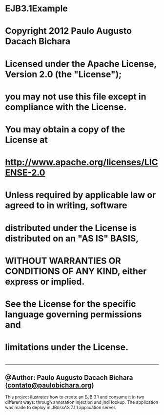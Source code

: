 EJB3.1Example
=============

#
#   Copyright 2012 Paulo Augusto Dacach Bichara
#
#   Licensed under the Apache License, Version 2.0 (the "License");
#   you may not use this file except in compliance with the License.
#   You may obtain a copy of the License at
#
#       http://www.apache.org/licenses/LICENSE-2.0
#
#   Unless required by applicable law or agreed to in writing, software
#   distributed under the License is distributed on an "AS IS" BASIS,
#   WITHOUT WARRANTIES OR CONDITIONS OF ANY KIND, either express or implied.
#   See the License for the specific language governing permissions and
#   limitations under the License.
#

-------------------------------------------------------------------
@Author: Paulo Augusto Dacach Bichara (contato@paulobichara.org)
-------------------------------------------------------------------

This project ilustrates how to create an EJB 3.1 and consume it in two different ways: through annotation injection and jndi lookup.
The application was made to deploy in JBossAS 7.1.1 application server.